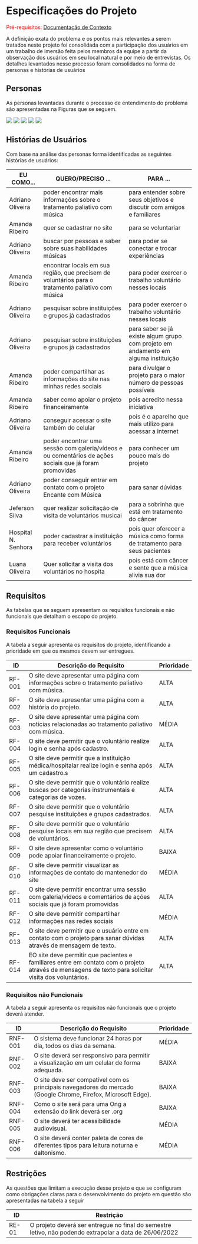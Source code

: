 # Especificações do Projeto

<span style="color:red">Pré-requisitos: <a href="1-Documentação de Contexto.md"> Documentação de Contexto</a></span>

A definição exata do problema e os pontos mais relevantes a serem tratados neste projeto foi consolidada com a participação dos usuários em um trabalho de imersão feita pelos membros da equipe a partir da observação dos usuários em seu local natural e por meio de entrevistas. Os detalhes levantados nesse processo foram consolidados na forma de personas e histórias de usuários


## Personas

As personas levantadas durante o processo de entendimento do problema são apresentadas na Figuras que se seguem.

<img src="img/Amanda.png">
<img src="img/Adriano Oliveira.png">
<img src="img/Jeferson Silva.png">
<img src="img/Luana Oliveira.png">
<img src="img/Instituição.png">

## Histórias de Usuários

Com base na análise das personas forma identificadas as seguintes histórias de usuários:

|EU COMO...        |QUERO/PRECISO ...    |PARA ...                    |
|--------------------|------------------------------------|----------------------------------------|
|Adriano Oliveira             | poder encontrar mais informações sobre o tratamento paliativo com música    | para entender sobre seus objetivos e discutir com amigos e familiares  |
|Amanda Ribeiro      | quer se cadastrar no site                 | para se voluntariar  |
|Adriano Oliveira    | buscar por pessoas e saber sobre suas habilidades músicas                  | para poder se conectar e trocar experiências |
|Amanda Ribeiro        | encontrar locais em sua região, que precisem de voluntários para o tratamento paliativo com música                  | para poder exercer o trabalho voluntário nesses locais  |
|Adriano Oliveira         | pesquisar sobre instituições e grupos já cadastrados                 | para poder exercer o trabalho voluntário nesses locais |
|Adriano Oliveira       | pesquisar sobre instituições e grupos já cadastrados                 | para saber se já existe algum grupo com projeto em andamento em alguma instituição |
|Amanda Ribeiro       | poder compartilhar as informações do site nas minhas redes sociais                  | para divulgar o projeto para o maior número de pessoas possíveis |
|Amanda Ribeiro       | saber como apoiar o projeto financeiramente                 | pois acredito nessa iniciativa |
|Adriano Oliveira       | conseguir acessar o site também do celular                 | pois é o aparelho que mais utilizo para acessar a internet |
|Amanda Ribeiro       | poder encontrar uma sessão com galeria/vídeos e ou comentários de ações sociais que já foram promovidas                | para conhecer um pouco mais do projeto |
|Adriano Oliveira       | poder conseguir entrar em contato com o projeto Encante com Música                | para sanar dúvidas |
|Jeferson Silva        | quer realizar solicitação de visita de voluntários musicai                 | para a sobrinha que está em tratamento do câncer |
|Hospital N. Senhora       | poder cadastrar a instituição para receber voluntários                  | pois quer oferecer a música como forma de tratamento para seus pacientes |
|Luana Oliveira       | Quer solicitar a visita dos voluntários no hospita                 | pois está com câncer e sente que a música alivia sua dor |


## Requisitos

As tabelas que se seguem apresentam os requisitos funcionais e não funcionais que detalham o escopo do projeto.

### Requisitos Funcionais

A tabela a seguir apresenta os requisitos do projeto, identificando a prioridade em que os mesmos devem ser entregues.

|ID        | Descrição do Requisito  | Prioridade |
|------ |-----------------------------------------|----|
|RF-001 | O site deve apresentar uma página com informações sobre o tratamento paliativo com música. | ALTA | 
|RF-002 | O site deve apresentar uma página com a história do projeto.   | ALTA|
|RF-003 | O site deve apresentar uma página com notícias relacionadas ao tratamento paliativo com música.   | MÉDIA|
|RF-004 | O site deve permitir que o voluntário realize login e senha após cadastro.   | ALTA|
|RF-005 | O site deve permitir que a instituição médica/hospitalar realize login e senha após um cadastro.s   | ALTA|
|RF-006 | O site deve permitir que o voluntário realize buscas por categorias instrumentais e categorias de vozes.   | ALTA|
|RF-007 | O site deve permitir que o voluntário pesquise instituições e grupos cadastrados.   | ALTA|
|RF-008 | O site deve permitir que o voluntário pesquise locais em sua região que precisem de voluntários.   | ALTA|
|RF-009 | O site deve apresentar como o voluntário pode apoiar financeiramente o projeto.   | BAIXA|
|RF-010 | O site deve permitir visualizar as informações de contato do mantenedor do site  | MÉDIA|
|RF-011 | O site deve permitir encontrar uma sessão com galeria/vídeos e comentários de ações sociais que já foram promovidas   | ALTA|
|RF-012 | O site deve permitir compartilhar informações nas redes sociais   | MÉDIA|
|RF-013 | O site deve permitir que o usuário entre em contato com o projeto para sanar dúvidas através de mensagem de texto.   | ALTA|
|RF-014 | EO site deve permitir que pacientes e familiares entre em contato com o projeto através de mensagens de texto para solicitar visita dos voluntários.  | ALTA|


### Requisitos não Funcionais

A tabela a seguir apresenta os requisitos não funcionais que o projeto deverá atender.

|ID     | Descrição do Requisito  |Prioridade |
|-------|-------------------------|----|
|RNF-001| O sistema deve funcionar 24 horas por dia, todos os dias da semana. | MÉDIA | 
|RNF-002| O site deverá ser responsivo para permitir a visualização em um celular de forma adequada. |  BAIXA | 
|RNF-003| O site deve ser compatível com os principais navegadores do mercado (Google Chrome, Firefox, Microsoft Edge).|  BAIXA | 
|RNF-004| Como o site será para uma Ong a extensão do link deverá ser .org |  BAIXA | 
|RNF-005| O site deverá ter acessibilidade audiovisual. |  MÉDIA | 
|RNF-006| O site deverá conter paleta de cores de diferentes tipos para leitura noturna e daltonismo. |  MÉDIA | 
 

## Restrições

As questões que limitam a execução desse projeto e que se configuram como obrigações claras para o desenvolvimento do projeto em questão são apresentadas na tabela a seguir

|ID| Restrição                                             |
|--|-------------------------------------------------------|
|RE-01| O projeto deverá ser entregue no final do semestre letivo, não podendo extrapolar a data de 26/06/2022 |




